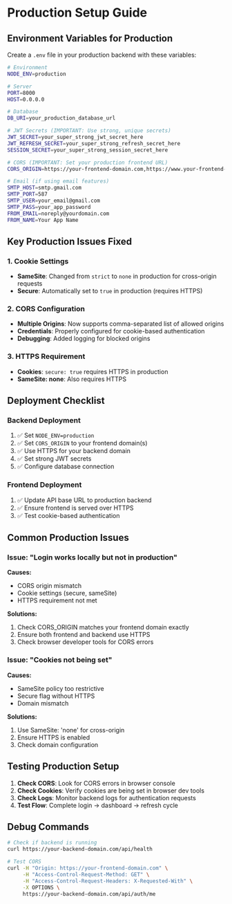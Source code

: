 # Production Setup Guide

## Environment Variables for Production

Create a `.env` file in your production backend with these variables:

```bash
# Environment
NODE_ENV=production

# Server
PORT=8000
HOST=0.0.0.0

# Database
DB_URI=your_production_database_url

# JWT Secrets (IMPORTANT: Use strong, unique secrets)
JWT_SECRET=your_super_strong_jwt_secret_here
JWT_REFRESH_SECRET=your_super_strong_refresh_secret_here
SESSION_SECRET=your_super_strong_session_secret_here

# CORS (IMPORTANT: Set your production frontend URL)
CORS_ORIGIN=https://your-frontend-domain.com,https://www.your-frontend-domain.com

# Email (if using email features)
SMTP_HOST=smtp.gmail.com
SMTP_PORT=587
SMTP_USER=your_email@gmail.com
SMTP_PASS=your_app_password
FROM_EMAIL=noreply@yourdomain.com
FROM_NAME=Your App Name
```

## Key Production Issues Fixed

### 1. Cookie Settings
- **SameSite**: Changed from `strict` to `none` in production for cross-origin requests
- **Secure**: Automatically set to `true` in production (requires HTTPS)

### 2. CORS Configuration
- **Multiple Origins**: Now supports comma-separated list of allowed origins
- **Credentials**: Properly configured for cookie-based authentication
- **Debugging**: Added logging for blocked origins

### 3. HTTPS Requirement
- **Cookies**: `secure: true` requires HTTPS in production
- **SameSite: none**: Also requires HTTPS

## Deployment Checklist

### Backend Deployment
1. ✅ Set `NODE_ENV=production`
2. ✅ Set `CORS_ORIGIN` to your frontend domain(s)
3. ✅ Use HTTPS for your backend domain
4. ✅ Set strong JWT secrets
5. ✅ Configure database connection

### Frontend Deployment
1. ✅ Update API base URL to production backend
2. ✅ Ensure frontend is served over HTTPS
3. ✅ Test cookie-based authentication

## Common Production Issues

### Issue: "Login works locally but not in production"
**Causes:**
- CORS origin mismatch
- Cookie settings (secure, sameSite)
- HTTPS requirement not met

**Solutions:**
1. Check CORS_ORIGIN matches your frontend domain exactly
2. Ensure both frontend and backend use HTTPS
3. Check browser developer tools for CORS errors

### Issue: "Cookies not being set"
**Causes:**
- SameSite policy too restrictive
- Secure flag without HTTPS
- Domain mismatch

**Solutions:**
1. Use SameSite: 'none' for cross-origin
2. Ensure HTTPS is enabled
3. Check domain configuration

## Testing Production Setup

1. **Check CORS**: Look for CORS errors in browser console
2. **Check Cookies**: Verify cookies are being set in browser dev tools
3. **Check Logs**: Monitor backend logs for authentication requests
4. **Test Flow**: Complete login → dashboard → refresh cycle

## Debug Commands

```bash
# Check if backend is running
curl https://your-backend-domain.com/api/health

# Test CORS
curl -H "Origin: https://your-frontend-domain.com" \
     -H "Access-Control-Request-Method: GET" \
     -H "Access-Control-Request-Headers: X-Requested-With" \
     -X OPTIONS \
     https://your-backend-domain.com/api/auth/me
```

